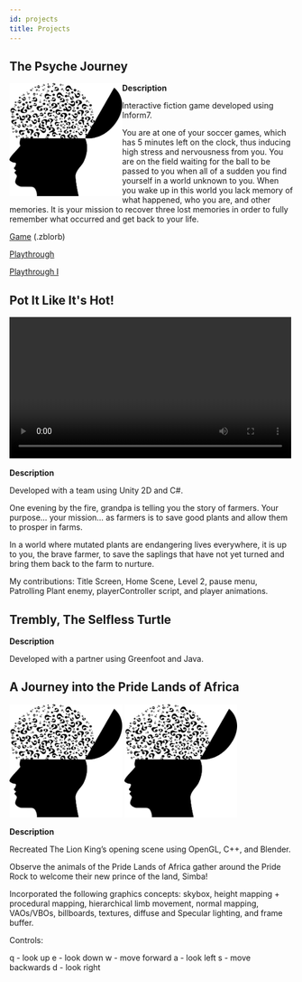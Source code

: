 ```yaml
---
id: projects
title: Projects
---
```


## The Psyche Journey 


<img src="./assets/Cover.png" align="left" width="200" height="200">
        
**Description**

Interactive fiction game developed using Inform7.

You are at one of your soccer games, which has 5 minutes left on the clock, thus inducing high stress and nervousness from you. You are on the field waiting for the ball to be passed to you when all of a sudden you find yourself in a world unknown to you. When you wake up in this world you lack memory of what happened, who you are, and other memories. It is your mission to recover three lost memories in order to fully remember what occurred and get back to your life.

<a href="./assets/The Psyche Journey.zblorb" download>Game</a> (.zblorb)

<a href="./assets/playthrough.txt" download>Playthrough</a>

<a href="./assets/playthrough2.txt" download>Playthrough I</a>


## Pot It Like It's Hot! 

<video controls="true" autoplay="false" allowfullscreen="true" width="500">
  <source src="./assets/PotItDemo.mp4" type="video/mp4" width="500">
</video>

**Description**

Developed with a team using Unity 2D and C#.

One evening by the fire, grandpa is telling you the story of farmers. Your purpose… your mission… as farmers is to save good plants and allow them to prosper in farms.

In a world where mutated plants are endangering lives everywhere, it is up to you, the brave farmer, to save the saplings that have not yet turned and bring them back to the farm to nurture. 

My contributions: Title Screen, Home Scene, Level 2, pause menu, Patrolling Plant enemy, playerController script, and player animations.


## Trembly, The Selfless Turtle 


**Description**

Developed with a partner using Greenfoot and Java.

## A Journey into the Pride Lands of Africa

<img src="./assets/Cover.png" width="200" height="200">
<img src="./assets/Cover.png" width="200" height="200">

**Description**

Recreated The Lion King’s opening scene using OpenGL, C++, and Blender. 

Observe the animals of the Pride Lands of Africa gather around the Pride Rock to welcome their new prince of the land, Simba!

Incorporated the following graphics concepts: skybox, height mapping + procedural mapping, hierarchical limb movement, normal mapping, VAOs/VBOs, billboards, textures, diffuse and Specular lighting, and frame buffer.

Controls:

q - look up
e - look down
w - move forward
a - look left
s - move backwards
d - look right


